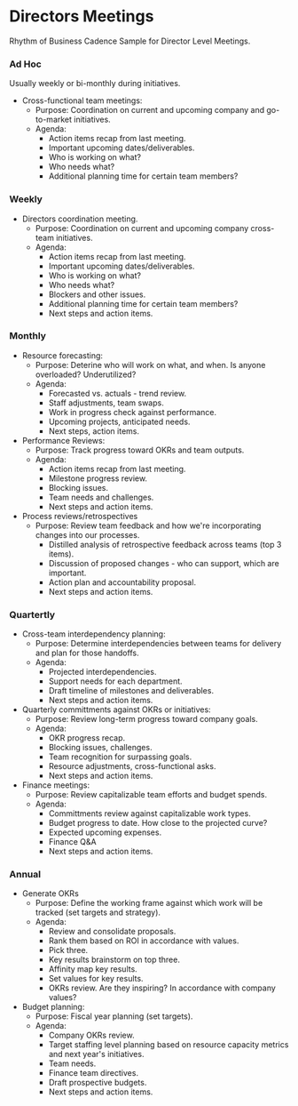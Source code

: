 # Directors Meetings

Rhythm of Business Cadence Sample for Director Level Meetings. 

### Ad Hoc
Usually weekly or bi-monthly during initiatives.
- Cross-functional team meetings:
   - Purpose: Coordination on current and upcoming company and go-to-market initiatives.
   - Agenda:
      - Action items recap from last meeting.
      - Important upcoming dates/deliverables.
      - Who is working on what? 
      - Who needs what? 
      - Additional planning time for certain team members?

### Weekly
- Directors coordination meeting.
   - Purpose: Coordination on current and upcoming company cross-team initiatives.
   - Agenda:
      - Action items recap from last meeting.
      - Important upcoming dates/deliverables.
      - Who is working on what? 
      - Who needs what? 
      - Blockers and other issues.
      - Additional planning time for certain team members?
      - Next steps and action items.
  
### Monthly
- Resource forecasting:
  - Purpose: Deterine who will work on what, and when. Is anyone overloaded? Underutilized?
  - Agenda:
    - Forecasted vs. actuals - trend review.
    - Staff adjustments, team swaps.
    - Work in progress check against performance.
    - Upcoming projects, anticipated needs.
    - Next steps, action items.
- Performance Reviews:
  - Purpose: Track progress toward OKRs and team outputs.
  - Agenda:
    - Action items recap from last meeting.
    - Milestone progress review.
    - Blocking issues.
    - Team needs and challenges.
    - Next steps and action items.
- Process reviews/retrospectives
  - Purpose: Review team feedback and how we're incorporating changes into our processes.
    - Distilled analysis of retrospective feedback across teams (top 3 items).
    - Discussion of proposed changes - who can support, which are important.
    - Action plan and accountability proposal.
    - Next steps and action items.

### Quartertly
- Cross-team interdependency planning:
  - Purpose: Determine interdependencies between teams for delivery and plan for those handoffs.
  - Agenda:
     - Projected interdependencies.
     - Support needs for each department.
     - Draft timeline of milestones and deliverables.
     - Next steps and action items.
- Quarterly committments against OKRs or initiatives:
  - Purpose: Review long-term progress toward company goals.
  - Agenda:
    - OKR progress recap.
    - Blocking issues, challenges.
    - Team recognition for surpassing goals.
    - Resource adjustments, cross-functional asks.
    - Next steps and action items.
- Finance meetings:
  - Purpose: Review capitalizable team efforts and budget spends.
  - Agenda:
     - Committments review against capitalizable work types.
     - Budget progress to date. How close to the projected curve?
     - Expected upcoming expenses.
     - Finance Q&A
     - Next steps and action items.

### Annual 
- Generate OKRs
  - Purpose: Define the working frame against which work will be tracked (set targets and strategy).
  - Agenda: 
    - Review and consolidate proposals.
    - Rank them based on ROI in accordance with values.
    - Pick three.
    - Key results brainstorm on top three.
    - Affinity map key results.
    - Set values for key results.
    - OKRs review. Are they inspiring? In accordance with company values?
- Budget planning:
  - Purpose: Fiscal year planning (set targets).
  - Agenda:
    - Company OKRs review.
    - Target staffing level planning based on resource capacity metrics and next year's initiatives.
    - Team needs.
    - Finance team directives.
    - Draft prospective budgets.
    - Next steps and action items.
